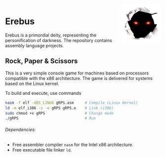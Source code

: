 <img src="ErebusLogo.png" align="right" />

# Erebus

Erebus is a primordial deity, representing the personification of darkness. The repository contains assembly language projects.

## Rock, Paper & Scissors

This is a very simple console game for machines based on processors compatible with the x86 architecture. The game is delivered for systems based on the Linux kernel.

To build and execute, use commands

``` bash
nasm -f elf -dOS_LINUX gRPS.asm     # Compile (Linux Kernel)
ld -m elf_i386 -s -o gRPS gRPS.o    # Link (i386)
sudo chmod +x gRPS                  # Change mode
./gRPS                              # Run
```
###### Dependencies:
- Free assembler compiler `nasm` for the Intel x86 architecture.
- Free executable file linker `ld`. 